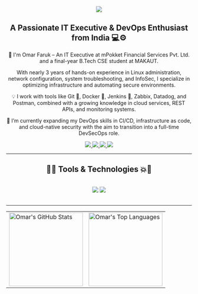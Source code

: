 <h1 align="center">
    <img src="https://readme-typing-svg.herokuapp.com/?font=Righteous&color=7e15f7&size=35&center=true&vCenter=true&width=500&height=70&duration=2000&lines=Hi+There!+👋;+I'm+Omar+Faruk+👨🏻‍💻;" />
</h1>

<h2 align="center">A Passionate IT Executive & DevOps Enthusiast from India 💻⚙️</h2>

<div align="center"> 
 🌱 I'm Omar Faruk – An IT Executive at mPokket Financial Services Pvt. Ltd. and a final-year B.Tech CSE student at MAKAUT.

With nearly 3 years of hands-on experience in Linux administration, network configuration, system troubleshooting, and InfoSec, I specialize in optimizing infrastructure and automating secure environments.

💡 I work with tools like Git 🐙, Docker 🐳, Jenkins 🤖, Zabbix, Datadog, and Postman, combined with a growing knowledge in cloud services, REST APIs, and monitoring systems.

🚀 I’m currently expanding my DevOps skills in CI/CD, infrastructure as code, and cloud-native security with the aim to transition into a full-time DevSecOps role.
</div>

<div align="center"> 
  <a href="mailto:farukomar29521@gmail.com">
    <img src="https://img.shields.io/badge/Gmail-D14836?style=for-the-badge&logo=gmail&logoColor=white" />
  </a>
  <a href="https://www.linkedin.com/in/omar-faruk-16622322a">
    <img src="https://img.shields.io/badge/LinkedIn-0077B5?style=for-the-badge&logo=linkedin&logoColor=white" />
  </a>
  <a href="https://github.com/OmarCSE786">
    <img src="https://img.shields.io/badge/GitHub-333?style=for-the-badge&logo=github&logoColor=white" />
  </a>
  <a href="https://www.sololearn.com/en/profile/26650104">
    <img src="https://img.shields.io/badge/SoloLearn-Learning-orange?style=for-the-badge&logo=sololearn&logoColor=white" />
  </a>
</div>

<hr/>

<h2 align="center">🚀💥 Tools & Technologies 💥🚀</h2>
<br/>
<div align="center">
    <img src="https://skillicons.dev/icons?i=linux,docker,jenkins,git,github,postman,jira,mysql,mongodb,python,shell,html,css,js" />
    <img src="https://skillicons.dev/icons?i=azure,aws,sql,react,java,nodejs,terraform,grafana,zabbix,datadog" /><br>
</div>

<br/>
<hr/>

<p align="center">
  <table>
    <tr>
      <td>
        <img src="https://github-readme-stats.vercel.app/api?username=OmarCSE786&show_icons=true&theme=midnight-purple" alt="Omar's GitHub Stats" height="200px" />
      </td>
      <td>
        <img src="https://github-readme-stats.vercel.app/api/top-langs/?username=OmarCSE786&layout=compact&theme=midnight-purple" alt="Omar's Top Languages" height="200px" />
      </td>
    </tr>
  </table>
</p>
